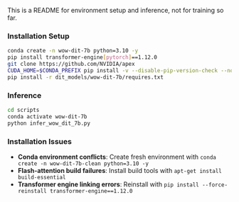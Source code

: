 This is a README for environment setup and inference, not for training so far.

### Installation Setup
```bash
conda create -n wow-dit-7b python=3.10 -y
pip install transformer-engine[pytorch]==1.12.0
git clone https://github.com/NVIDIA/apex
CUDA_HOME=$CONDA_PREFIX pip install -v --disable-pip-version-check --no-cache-dir --no-build-isolation --config-settings "--build-option=--cpp_ext" --config-settings "--build-option=--cuda_ext" ./apex
pip install -r dit_models/wow-dit-7b/requires.txt
```

### Inference

```bash
cd scripts
conda activate wow-dit-7b
python infer_wow_dit_7b.py
```
### Installation Issues

* **Conda environment conflicts**: Create fresh environment with `conda create -n wow-dit-7b-clean python=3.10 -y`
* **Flash-attention build failures**: Install build tools with `apt-get install build-essential`
* **Transformer engine linking errors**: Reinstall with `pip install --force-reinstall transformer-engine==1.12.0`